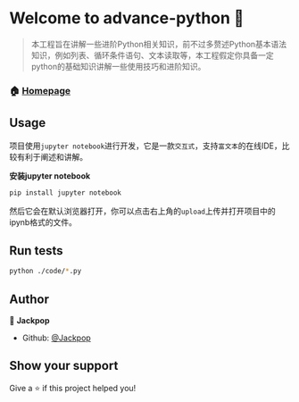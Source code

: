 # Welcome to advance-python 👋

> 本工程旨在讲解一些进阶Python相关知识，前不过多赘述Python基本语法知识，例如列表、循环条件语句、文本读取等，本工程假定你具备一定python的基础知识讲解一些使用技巧和进阶知识。

### 🏠 [Homepage](https://jackpopc.github.io)

## Usage

项目使用`jupyter notebook`进行开发，它是一款`交互式`，支持`富文本`的在线IDE，比较有利于阐述和讲解。

**安装jupyter notebook**

```sh
pip install jupyter notebook
```

然后它会在默认浏览器打开，你可以点击右上角的`upload`上传并打开项目中的ipynb格式的文件。

## Run tests

```sh
python ./code/*.py
```

## Author

👤 **Jackpop**

* Github: [@Jackpop](https://github.com/Jackpop)

## Show your support

Give a ⭐️ if this project helped you!
